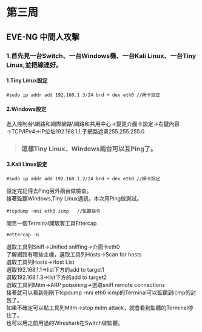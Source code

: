 # 第三周
## EVE-NG 中間人攻擊
### 1.首先見一台Switch、一台Windows機、一台Kali Linux、一台Tiny Linux,並把線連好。
#### 1.Tiny Linux設定
```
#sudo ip addr add 192.160.1.3/24 brd + dev eth0 //網卡設定
```
#### 2.Windows設定
進入控制台\網路和網際網路\網路和共用中心→變更介面卡設定→右鍵內容→TCP/IPv4→IP位址192.168.1.1,子網路遮罩255.255.255.0   
> ### 這樣Tiny Linux、Windows兩台可以互Ping了。
#### 3.Kali Linux設定
```
#sudo ip addr add 192.160.1.2/24 brd + dev eth0 //網卡設定
```
設定完記得去Ping另外兩台做檢查。   
接著監聽Windows,Tiny Linux通訊，本次用Ping做測試。   
```
#tcpdump -nni eth0 icmp   //監聽指令
```
開另一個Terminal開駭客工具Ettercap   
```
#ettercap -G  
```
選取工具列Sniff→Unified sniffing→介面卡eth0    
了解網路有哪些主機，選取工具列Hosts→Scan for hosts    
選取工具列Hosts→Host List     
選取192.168.1.1→list下方的add to target1     
選取192.168.1.3→list下方的add to target2      
選取工具列Mitm→ARP poisoning→選取sniff remote connections     
接著就可以看到剛剛下tcpdump -nni eth0 icmp的Terminal可以監聽到icmp的封包了。    
如果不確定可以點工具列Mitm→stop mitm attack，就會看到監聽的Terminal停住了。    
也可以用之前用過的Wireshark在Switch做監聽。
